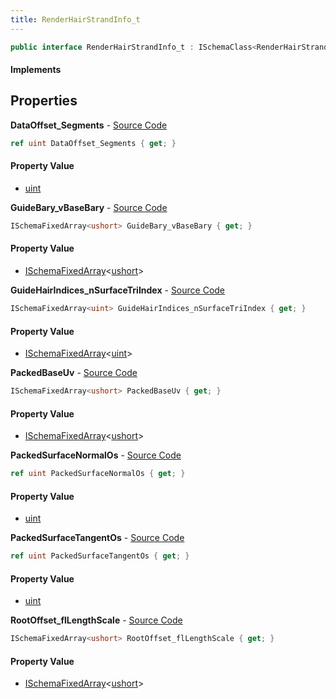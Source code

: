 ```yaml
---
title: RenderHairStrandInfo_t
---
```


```csharp
public interface RenderHairStrandInfo_t : ISchemaClass<RenderHairStrandInfo_t>, ISchemaField, ISchemaClass, INativeHandle
```

#### Implements

## Properties

**DataOffset_Segments** - [Source Code](https://github.com/swiftly-solution/swiftlys2/blob/main/managed/src/SwiftlyS2.Generated/Schemas/Interfaces/RenderHairStrandInfo_t.cs#L28)

```csharp
ref uint DataOffset_Segments { get; }
```

#### Property Value

- [uint](https://learn.microsoft.com/dotnet/api/system.uint32)

**GuideBary_vBaseBary** - [Source Code](https://github.com/swiftly-solution/swiftlys2/blob/main/managed/src/SwiftlyS2.Generated/Schemas/Interfaces/RenderHairStrandInfo_t.cs#L18)

```csharp
ISchemaFixedArray<ushort> GuideBary_vBaseBary { get; }
```

#### Property Value

- [ISchemaFixedArray](/docs/api/shared/schemas/ischemafixedarray-1)<[ushort](https://learn.microsoft.com/dotnet/api/system.uint16)>

**GuideHairIndices_nSurfaceTriIndex** - [Source Code](https://github.com/swiftly-solution/swiftlys2/blob/main/managed/src/SwiftlyS2.Generated/Schemas/Interfaces/RenderHairStrandInfo_t.cs#L16)

```csharp
ISchemaFixedArray<uint> GuideHairIndices_nSurfaceTriIndex { get; }
```

#### Property Value

- [ISchemaFixedArray](/docs/api/shared/schemas/ischemafixedarray-1)<[uint](https://learn.microsoft.com/dotnet/api/system.uint32)>

**PackedBaseUv** - [Source Code](https://github.com/swiftly-solution/swiftlys2/blob/main/managed/src/SwiftlyS2.Generated/Schemas/Interfaces/RenderHairStrandInfo_t.cs#L22)

```csharp
ISchemaFixedArray<ushort> PackedBaseUv { get; }
```

#### Property Value

- [ISchemaFixedArray](/docs/api/shared/schemas/ischemafixedarray-1)<[ushort](https://learn.microsoft.com/dotnet/api/system.uint16)>

**PackedSurfaceNormalOs** - [Source Code](https://github.com/swiftly-solution/swiftlys2/blob/main/managed/src/SwiftlyS2.Generated/Schemas/Interfaces/RenderHairStrandInfo_t.cs#L24)

```csharp
ref uint PackedSurfaceNormalOs { get; }
```

#### Property Value

- [uint](https://learn.microsoft.com/dotnet/api/system.uint32)

**PackedSurfaceTangentOs** - [Source Code](https://github.com/swiftly-solution/swiftlys2/blob/main/managed/src/SwiftlyS2.Generated/Schemas/Interfaces/RenderHairStrandInfo_t.cs#L26)

```csharp
ref uint PackedSurfaceTangentOs { get; }
```

#### Property Value

- [uint](https://learn.microsoft.com/dotnet/api/system.uint32)

**RootOffset_flLengthScale** - [Source Code](https://github.com/swiftly-solution/swiftlys2/blob/main/managed/src/SwiftlyS2.Generated/Schemas/Interfaces/RenderHairStrandInfo_t.cs#L20)

```csharp
ISchemaFixedArray<ushort> RootOffset_flLengthScale { get; }
```

#### Property Value

- [ISchemaFixedArray](/docs/api/shared/schemas/ischemafixedarray-1)<[ushort](https://learn.microsoft.com/dotnet/api/system.uint16)>

